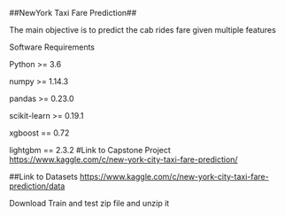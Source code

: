 ##NewYork Taxi Fare Prediction##

The main objective is to predict the cab rides fare given multiple features

Software Requirements

Python >= 3.6

numpy >= 1.14.3

pandas >= 0.23.0

scikit-learn >= 0.19.1

xgboost == 0.72

lightgbm == 2.3.2
#Link to Capstone Project
https://www.kaggle.com/c/new-york-city-taxi-fare-prediction/

##Link to Datasets
https://www.kaggle.com/c/new-york-city-taxi-fare-prediction/data

Download Train and test zip file and unzip it

